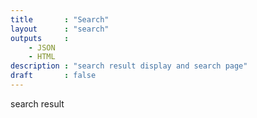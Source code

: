 ```yaml
---
title       : "Search"
layout      : "search"
outputs     : 
    - JSON
    - HTML
description : "search result display and search page"
draft       : false
---
```


search result
